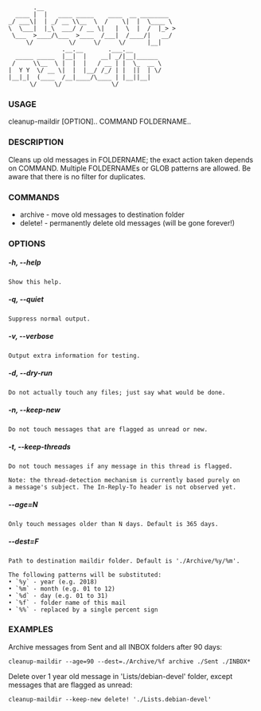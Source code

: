            .__                                     
      ____ |  |   ____ _____    ____  __ ________  
    _/ ___\|  | _/ __ \\__  \  /    \|  |  \____ \ 
    \  \___|  |_\  ___/ / __ \|   |  \  |  /  |_> >
     \___  >____/\___  >____  /___|  /____/|   __/ 
         \/          \/     \/     \/      |__|    
                   .__.__       .___.__            
      _____ _____  |__|  |    __| _/|__|______     
     /     \\__  \ |  |  |   / __ | |  \_  __ \    
    |  Y Y  \/ __ \|  |  |__/ /_/ | |  ||  | \/    
    |__|_|  (____  /__|____/\____ | |__||__|       
          \/     \/              \/                

### USAGE
  cleanup-maildir [OPTION].. COMMAND FOLDERNAME..

### DESCRIPTION
  Cleans up old messages in FOLDERNAME; the exact action taken
  depends on COMMAND. Multiple FOLDERNAMEs or GLOB patterns are
  allowed. Be aware that there is no filter for duplicates.

### COMMANDS
* archive - move old messages to destination folder
* delete! - permanently delete old messages (will be gone forever!)

### OPTIONS
##### -h, --help
    Show this help.  
##### -q, --quiet
    Suppress normal output.
##### -v, --verbose
    Output extra information for testing.
##### -d, --dry-run
    Do not actually touch any files; just say what would be done.
##### -n, --keep-new
    Do not touch messages that are flagged as unread or new.
##### -t, --keep-threads
    Do not touch messages if any message in this thread is flagged.
      
    Note: the thread-detection mechanism is currently based purely on
    a message's subject. The In-Reply-To header is not observed yet.
##### --age=N
    Only touch messages older than N days. Default is 365 days.
##### --dest=F
    Path to destination maildir folder. Default is './Archive/%y/%m'.

    The following patterns will be substituted:
    • `%y` - year (e.g. 2018)
    • `%m` - month (e.g. 01 to 12)
    • `%d` - day (e.g. 01 to 31)
    • `%f` - folder name of this mail
    • `%%` - replaced by a single percent sign

### EXAMPLES
Archive messages from Sent and all INBOX folders after 90 days:
  
    cleanup-maildir --age=90 --dest=./Archive/%f archive ./Sent ./INBOX*

Delete over 1 year old message in 'Lists/debian-devel' folder, except messages that are flagged as unread:
  
    cleanup-maildir --keep-new delete! './Lists.debian-devel'
